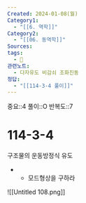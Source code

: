 ```yaml
---
Created: 2024-01-08(월)
Category1:
  - "[[6. 역학]]"
Category2:
  - "[[06. 동역학]]"
Sources: 
tags:
  - 🧮
관련노트:
  - 다자유도 비감쇠 조화진동
정답:
  - "[[114-3-4 풀이]]"
---
```

중요::4
풀이::O
반복도::7

# 114-3-4

구조물의 운동방정식 유도
+ + 모드형상을 구하라

![[Untitled 108.png]]